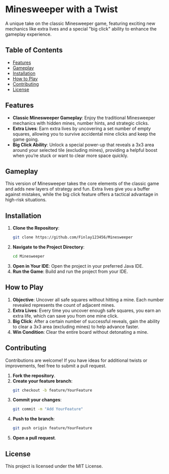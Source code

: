 # Minesweeper with a Twist

A unique take on the classic Minesweeper game, featuring exciting new mechanics like extra lives and a special "big click" ability to enhance the gameplay experience.

## Table of Contents
- [Features](#features)
- [Gameplay](#gameplay)
- [Installation](#installation)
- [How to Play](#how-to-play)
- [Contributing](#contributing)
- [License](#license)

## Features

- **Classic Minesweeper Gameplay**: Enjoy the traditional Minesweeper mechanics with hidden mines, number hints, and strategic clicks.
- **Extra Lives**: Earn extra lives by uncovering a set number of empty squares, allowing you to survive accidental mine clicks and keep the game going.
- **Big Click Ability**: Unlock a special power-up that reveals a 3x3 area around your selected tile (excluding mines), providing a helpful boost when you’re stuck or want to clear more space quickly.

## Gameplay

This version of Minesweeper takes the core elements of the classic game and adds new layers of strategy and fun. Extra lives give you a buffer against mistakes, while the big click feature offers a tactical advantage in high-risk situations.

## Installation

1. **Clone the Repository**:
   ```bash
   git clone https://github.com/Finlay123456/Minesweeper
2. **Navigate to the Project Directory**:
   ```bash
   cd Minesweeper
3. **Open in Your IDE**: Open the project in your preferred Java IDE.
4. **Run the Game**: Build and run the project from your IDE.

## How to Play

1. **Objective**: Uncover all safe squares without hitting a mine. Each number revealed represents the count of adjacent mines.
2. **Extra Lives**: Every time you uncover enough safe squares, you earn an extra life, which can save you from one mine click.
3. **Big Click**: After a certain number of successful reveals, gain the ability to clear a 3x3 area (excluding mines) to help advance faster.
4. **Win Condition**: Clear the entire board without detonating a mine.

## Contributing

Contributions are welcome! If you have ideas for additional twists or improvements, feel free to submit a pull request.
1. **Fork the repository**.
2. **Create your feature branch**:
    ```bash
    git checkout -b feature/YourFeature
3. **Commit your changes**:
   ```bash
   git commit -m "Add YourFeature"
4. **Push to the branch**:
   ```bash
   git push origin feature/YourFeature
5. **Open a pull request**.

## License
This project is licensed under the MIT License.

